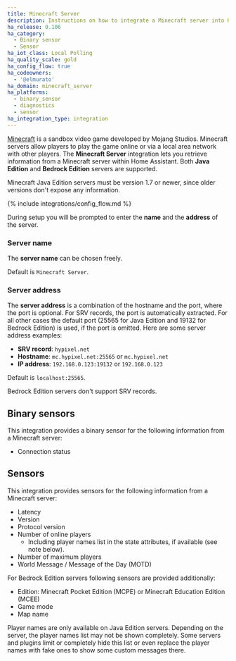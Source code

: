 ```yaml
---
title: Minecraft Server
description: Instructions on how to integrate a Minecraft server into Home Assistant.
ha_release: 0.106
ha_category:
  - Binary sensor
  - Sensor
ha_iot_class: Local Polling
ha_quality_scale: gold
ha_config_flow: true
ha_codeowners:
  - '@elmurato'
ha_domain: minecraft_server
ha_platforms:
  - binary_sensor
  - diagnostics
  - sensor
ha_integration_type: integration
---
```


[Minecraft](https://www.minecraft.net/en-us) is a sandbox video game developed by Mojang Studios. Minecraft servers allow players to play the game online or via a local area network with other players. The **Minecraft Server** integration lets you retrieve information from a Minecraft server within Home Assistant. Both **Java Edition** and **Bedrock Edition** servers are supported.

<div class='note'>

Minecraft Java Edition servers must be version 1.7 or newer, since older versions don't expose any information.

</div>

{% include integrations/config_flow.md %}

During setup you will be prompted to enter the **name** and the **address** of the server.

### Server name

The **server name** can be chosen freely.

<div class='note'>

Default is `Minecraft Server`.

</div>

### Server address

The **server address** is a combination of the hostname and the port, where the port is optional. For SRV records, the port is automatically extracted. For all other cases the default port (25565 for Java Edition and 19132 for Bedrock Edition) is used, if the port is omitted. Here are some server address examples:

- **SRV record**: `hypixel.net`
- **Hostname**: `mc.hypixel.net:25565` or `mc.hypixel.net`
- **IP address**: `192.168.0.123:19132` or `192.168.0.123`

<div class='note'>

Default is `localhost:25565`.

Bedrock Edition servers don't support SRV records.

</div>

## Binary sensors

This integration provides a binary sensor for the following information from a Minecraft server:

- Connection status

## Sensors

This integration provides sensors for the following information from a Minecraft server:

- Latency
- Version
- Protocol version
- Number of online players
  - Including player names list in the state attributes, if available (see note below).
- Number of maximum players
- World Message / Message of the Day (MOTD)

For Bedrock Edition servers following sensors are provided additionally:

- Edition: Minecraft Pocket Edition (MCPE) or Minecraft Education Edition (MCEE)
- Game mode
- Map name

<div class='note'>

Player names are only available on Java Edition servers. Depending on the server, the player names list may not be shown completely. Some servers and plugins limit or completely hide this list or even replace the player names with fake ones to show some custom messages there.

</div>
